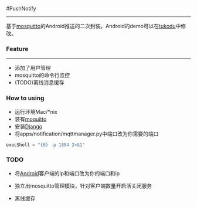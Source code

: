 #PushNotify
***
基于[mosquitto](http://mosquitto.org/)的Android推送的二次封装。Android的demo可以在[tukodu](https://github.com/tokudu/AndroidPushNotificationsDemo)中修改。
### Feature
***
* 添加了用户管理
* mosquitto的命令行监控
* (TODO)离线消息缓存
  
### How to using
* 运行环境Mac/*nix
* 装有[moquitto](http://mosquitto.org/)
* 安装[Django](https://www.djangoproject.com/)
* 将apps/notification/mqttmanager.py中端口改为你需要的端口
```python
execShell = "{0} -p 1884 2>&1"
```
  
### TODO
* 将[Android](https://github.com/tokudu/AndroidPushNotificationsDemo)客户端的ip和端口改为你的端口和ip

* 独立出mosquitto管理模块，针对客户端数量开启活关闭服务
* 离线缓存